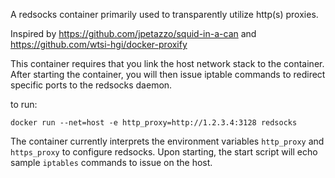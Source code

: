 A redsocks container primarily used to transparently utilize http(s) proxies.

Inspired by https://github.com/jpetazzo/squid-in-a-can and
https://github.com/wtsi-hgi/docker-proxify

This container requires that you link the host network stack to the container.
After starting the container, you will then issue iptable commands to redirect
specific ports to the redsocks daemon.

to run:
```
docker run --net=host -e http_proxy=http://1.2.3.4:3128 redsocks
```

The container currently interprets the environment variables `http_proxy` and
`https_proxy` to configure redsocks. Upon starting, the start script will echo
sample `iptables` commands to issue on the host.
